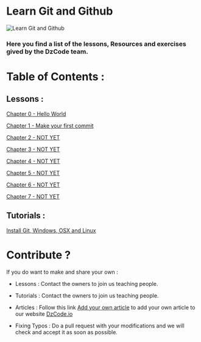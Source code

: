 # Learn Git and Github
![Learn Git and Github](https://i.imgur.com/bk9Cvuv.png)

### Here you find a list of the lessons, Resources and exercises gived by the DzCode team.

# Table of Contents :

## Lessons : 

[​Chapter 0 - Hello World](l_HelloWorld.md)

[​Chapter 1 - Make your first commit](l_HelloWorld.md)

[​Chapter 2 - NOT YET](l_HelloWorld.md)

[​Chapter 3 - NOT YET](l_HelloWorld.md)

[​Chapter 4 - NOT YET](l_HelloWorld.md)

[​Chapter 5 - NOT YET](l_HelloWorld.md)

[​Chapter 6 - NOT YET](l_HelloWorld.md)

[​Chapter 7 - NOT YET](l_HelloWorld.md)


## Tutorials :
 [​Install Git, Windows, OSX and Linux](t_GitInstall.md)


 # Contribute ?
If you do want to make and share your own : 

-   Lessons : Contact the owners to join us teaching people. 

-   Tutorials : Contact the owners to join us teaching people.

-   Articles : Follow this link [Add your own article](https://github.com/dzcode-io/dzcode.io#add-your-own-article) to add your own article to our website [DzCode.io](https://dzcode.io/Articles)

-   Fixing Typos : Do a pull request with your modifications and we will check and accept it as soon as possible.